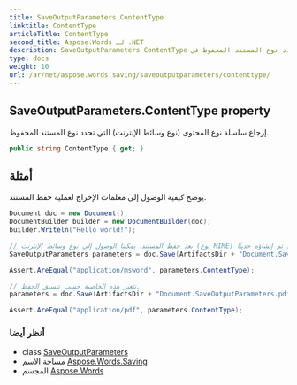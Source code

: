 ```yaml
---
title: SaveOutputParameters.ContentType
linktitle: ContentType
articleTitle: ContentType
second_title: Aspose.Words لـ .NET
description: SaveOutputParameters ContentType ملكية. إرجاع سلسلة نوع المحتوى نوع وسائط الإنترنت التي تحدد نوع المستند المحفوظ في C#.
type: docs
weight: 10
url: /ar/net/aspose.words.saving/saveoutputparameters/contenttype/
---
```

## SaveOutputParameters.ContentType property

إرجاع سلسلة نوع المحتوى (نوع وسائط الإنترنت) التي تحدد نوع المستند المحفوظ.

```csharp
public string ContentType { get; }
```

## أمثلة

يوضح كيفية الوصول إلى معلمات الإخراج لعملية حفظ المستند.

```csharp
Document doc = new Document();
DocumentBuilder builder = new DocumentBuilder(doc);
builder.Writeln("Hello world!");

// بعد حفظ المستند، يمكننا الوصول إلى نوع وسائط الإنترنت (نوع MIME) الخاص بمستند الإخراج الذي تم إنشاؤه حديثًا.
SaveOutputParameters parameters = doc.Save(ArtifactsDir + "Document.SaveOutputParameters.doc");

Assert.AreEqual("application/msword", parameters.ContentType);

// تتغير هذه الخاصية حسب تنسيق الحفظ.
parameters = doc.Save(ArtifactsDir + "Document.SaveOutputParameters.pdf");

Assert.AreEqual("application/pdf", parameters.ContentType);
```

### أنظر أيضا

* class [SaveOutputParameters](../)
* مساحة الاسم [Aspose.Words.Saving](../../../aspose.words.saving/)
* المجسم [Aspose.Words](../../../)

